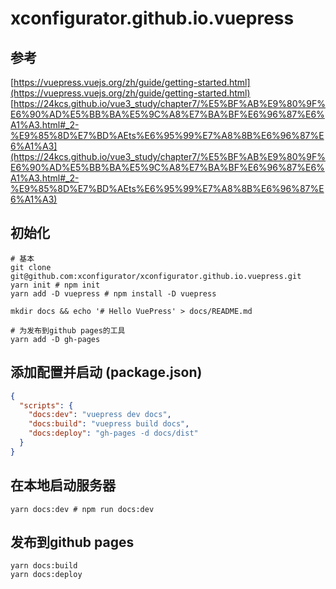 # xconfigurator.github.io.vuepress

## 参考
[https://vuepress.vuejs.org/zh/guide/getting-started.html](https://vuepress.vuejs.org/zh/guide/getting-started.html)
[https://24kcs.github.io/vue3_study/chapter7/%E5%BF%AB%E9%80%9F%E6%90%AD%E5%BB%BA%E5%9C%A8%E7%BA%BF%E6%96%87%E6%A1%A3.html#_2-%E9%85%8D%E7%BD%AEts%E6%95%99%E7%A8%8B%E6%96%87%E6%A1%A3](https://24kcs.github.io/vue3_study/chapter7/%E5%BF%AB%E9%80%9F%E6%90%AD%E5%BB%BA%E5%9C%A8%E7%BA%BF%E6%96%87%E6%A1%A3.html#_2-%E9%85%8D%E7%BD%AEts%E6%95%99%E7%A8%8B%E6%96%87%E6%A1%A3)

## 初始化
```shell
# 基本
git clone git@github.com:xconfigurator/xconfigurator.github.io.vuepress.git
yarn init # npm init
yarn add -D vuepress # npm install -D vuepress

mkdir docs && echo '# Hello VuePress' > docs/README.md

# 为发布到github pages的工具
yarn add -D gh-pages
```

## 添加配置并启动 (package.json)
```json
{
  "scripts": {
    "docs:dev": "vuepress dev docs",
    "docs:build": "vuepress build docs",
    "docs:deploy": "gh-pages -d docs/dist"
  }
}
```

## 在本地启动服务器
```shell
yarn docs:dev # npm run docs:dev
```

## 发布到github pages
```shell
yarn docs:build
yarn docs:deploy
```